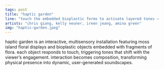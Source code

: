 ```yaml
---
tags: post
title: "haptic garden"
line: "touch the embedded bioplastic forms to activate layered tones — your interaction shapes a living soundscape within moss, and live/preserved flora"
artists: "chris giang, kelly neuner, ireen jeang, amina green"
img: "haptic-garden.jpeg"
---
```


haptic garden is an interactive, multisensory installation featuring moss island floral displays and bioplastic objects embedded with fragments of flora. each object responds to touch, triggering tones that shift with the viewer’s engagement. interaction becomes composition, transforming physical presence into dynamic, user-generated soundscapes.